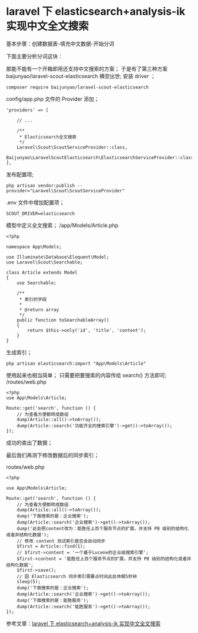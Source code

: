 # laravel 下 elasticsearch+analysis-ik 实现中文全文搜索

基本步骤：创建数据表-填充中文数据-开始分词

下面主要分析分词这块：

那能不能有一个开箱即用还支持中文搜索的方案；
于是有了第三种方案 baijunyao/laravel-scout-elasticsearch 横空出世;
安装 driver ；
```
composer require baijunyao/laravel-scout-elasticsearch
```
config/app.php 文件的 Provider 添加；

```
'providers' => [

    // ...

    /**
     * Elasticsearch全文搜索
     */
    Laravel\Scout\ScoutServiceProvider::class,
    Baijunyao\LaravelScoutElasticsearch\ElasticsearchServiceProvider::class,
],
```
发布配置项;
```
php artisan vendor:publish --provider="Laravel\Scout\ScoutServiceProvider"
```
 .env 文件中增加配置项；
```
SCOUT_DRIVER=elasticsearch
```
模型中定义全文搜索；
/app/Models/Article.php
```
<?php

namespace App\Models;

use Illuminate\Database\Eloquent\Model;
use Laravel\Scout\Searchable;

class Article extends Model
{
    use Searchable;

    /**
     * 索引的字段
     *
     * @return array
     */
    public function toSearchableArray()
    {
        return $this->only('id', 'title', 'content');
    }
}
```
生成索引；
```
php artisan elasticsearch:import "App\Models\Article"
```
使用起来也相当简单；
只需要把要搜索的内容传给 search() 方法即可;
/routes/web.php
```
<?php
use App\Models\Article;

Route::get('search', function () {
    // 为查看方便都转成数组
    dump(Article::all()->toArray());
    dump(Article::search('功能齐全的搜索引擎')->get()->toArray());
});
```

成功的查出了数据；

最后我们再测下修改数据后的同步索引；

routes/web.php
```
<?php

use App\Models\Article;

Route::get('search', function () {
    // 为查看方便都转成数组
    dump(Article::all()->toArray());
    dump('下面搜索的是：企业搜索');
    dump(Article::search('企业搜索')->get()->toArray());
    dump('此处把content改为：能胜任上百个服务节点的扩展，并支持 PB 级别的结构化或者非结构化数据');
    // 修改 content 测试索引是否会自动同步
    $first = Article::find(1);
    // $first->content = '一个基于Lucene的企业级搜索引擎';
    $first->content = '能胜任上百个服务节点的扩展，并支持 PB 级别的结构化或者非结构化数据';
    $first->save();
    // 因 Elasticsearch 同步索引需要点时间此处休眠5秒钟
    sleep(5);
    dump('下面搜索的是：企业搜索');
    dump(Article::search('企业搜索')->get()->toArray());
    dump('下面搜索的是：能胜服务');
    dump(Article::search('能胜服务')->get()->toArray());
});
```

参考文章：[laravel 下 elasticsearch+analysis-ik 实现中文全文搜索](https://baijunyao.com/article/156)
